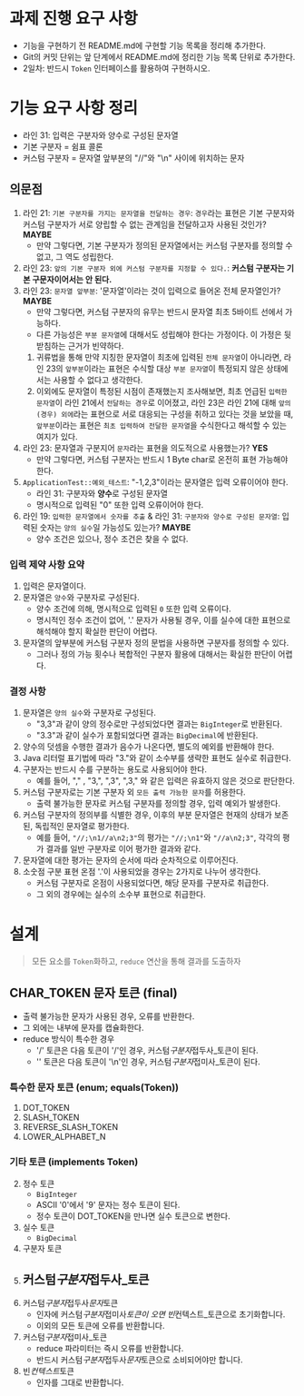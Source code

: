 # 과제 진행 요구 사항

- 기능을 구현하기 전 README.md에 구현할 기능 목록을 정리해 추가한다.
- Git의 커밋 단위는 앞 단계에서 README.md에 정리한 기능 목록 단위로 추가한다.
- 2일차: 반드시 `Token` 인터페이스를 활용하여 구현하시오.

# 기능 요구 사항 정리

- 라인 31: 입력은 구분자와 양수로 구성된 문자열
- 기본 구분자 = 쉼표 콜론
- 커스텀 구분자 = 문자열 앞부분의 "//"와 "\n" 사이에 위치하는 문자

## 의문점

1. 라인 21: `기본 구분자를 가지는 문자열을 전달하는 경우`: `경우`라는 표현은 기본 구분자와 커스텀 구분자가 서로 양립할 수 없는 관계임을 전달하고자 사용된 것인가? **MAYBE**
   - 만약 그렇다면, 기본 구분자가 정의된 문자열에서는 커스텀 구분자를 정의할 수 없고, 그 역도 성립한다.
2. 라인 23: `앞의 기본 구분자 외에 커스텀 구분자를 지정할 수 있다.`: **커스텀 구분자는 기본 구문자이어서는 안 된다.**
3. 라인 23: `문자열 앞부분`: '문자열'이라는 것이 입력으로 들어온 전체 문자열인가? **MAYBE**
   - 만약 그렇다면, 커스텀 구분자의 유무는 반드시 문자열 최초 5바이트 선에서 가능하다.
   - 다른 가능성은 `부분 문자열`에 대해서도 성립해야 한다는 가정이다. 이 가정은 뒷받침하는 근거가 빈약하다.
   1. 귀류법을 통해 만약 지칭한 문자열이 최초에 입력된 `전체 문자열`이 아니라면, 라인 23의 `앞부분`이라는 표현은 수식할 대상 `부분 문자열`이 특정되지 않은 상태에서는 사용할 수 없다고 생각한다.
   2. 이외에도 문자열이 특정된 시점이 존재했는지 조사해보면, 최초 언급된 `입력한 문자열`이 라인 21에서 `전달하는 경우`로 이어졌고, 라인 23은 라인 21에 대해 `앞의 (경우) 외에`라는 표현으로 서로 대응되는 구성을 취하고 있다는 것을 보았을 때, `앞부분`이라는 표현은 `최초 입력하여 전달한 문자열`을 수식한다고 해석할 수 있는 여지가 있다.
4. 라인 23: 문자열과 구분지어 `문자`라는 표현을 의도적으로 사용했는가? **YES**
   - 만약 그렇다면, 커스텀 구분자는 반드시 1 Byte char로 온전히 표현 가능해야 한다.
5. `ApplicationTest::예외_테스트`: "-1,2,3"이라는 문자열은 입력 오류이어야 한다.
   - 라인 31: 구분자와 **양수**로 구성된 문자열
   - 명시적으로 입력된 "0" 또한 입력 오류이어야 한다.
6. 라인 19: `입력한 문자열에서 숫자를 추출` & 라인 31: `구분자와 양수로 구성된 문자열`: 입력된 숫자는 `양의 실수`일 가능성도 있는가? **MAYBE**
   - 양수 조건은 있으나, 정수 조건은 찾을 수 없다.

### 입력 제약 사항 요약

1. 입력은 문자열이다.
2. 문자열은 `양수`와 구분자로 구성된다.
   - 양수 조건에 의해, 명시적으로 입력된 `0` 또한 입력 오류이다.
   - 명시적인 정수 조건이 없어, '.' 문자가 사용될 경우, 이를 실수에 대한 표현으로 해석해야 할지 확실한 판단이 어렵다.
3. 문자열의 앞부분에 커스텀 구분자 정의 문법을 사용하면 구분자를 정의할 수 있다.
   - 그러나 정의 가능 횟수나 복합적인 구분자 활용에 대해서는 확실한 판단이 어렵다.

### 결정 사항

1. 문자열은 `양의 실수`와 구분자로 구성된다.
   - "3,3"과 같이 양의 정수로만 구성되었다면 결과는 `BigInteger`로 반환된다.
   - "3.3"과 같이 실수가 포함되었다면 결과는 `BigDecimal`에 반환된다.
2. 양수의 덧셈을 수행한 결과가 음수가 나온다면, 별도의 예외를 반환해야 한다.
3. Java 리터럴 표기법에 따라 "3."와 같이 소수부를 생략한 표현도 실수로 취급한다.
4. 구분자는 반드시 수를 구분하는 용도로 사용되어야 한다.
   - 예를 들어, "," , "3,", ",3", ",3," 와 같은 입력은 유효하지 않은 것으로 판단한다.
5. 커스텀 구분자로는 기본 구분자 외 `모든 출력 가능한 문자`를 허용한다.
   - 출력 불가능한 문자로 커스텀 구분자를 정의할 경우, 입력 예외가 발생한다.
6. 커스텀 구분자의 정의부를 식별한 경우, 이후의 부분 문자열은 현재의 상태가 보존된, 독립적인 문자열로 평가한다.
   - 예를 들어, `"//;\n1//a\n2;3"`의 평가는 `"//;\n1"`와 `"//a\n2;3"`, 각각의 평가 결과를 일반 구분자로 이어 평가한 결과와 같다.
7. 문자열에 대한 평가는 문자의 순서에 따라 순차적으로 이루어진다.
8. 소숫점 구분 표현 온점 '.'이 사용되었을 경우는 2가지로 나누어 생각한다.
   - 커스텀 구분자로 온점이 사용되었다면, 해당 문자를 구분자로 취급한다.
   - 그 외의 경우에는 실수의 소수부 표현으로 취급한다.

# 설계

> 모든 요소를 `Token`화하고, `reduce` 연산을 통해 결과를 도출하자

## CHAR_TOKEN 문자 토큰 (final)

- 출력 불가능한 문자가 사용된 경우, 오류를 반환한다.
- 그 외에는 내부에 문자를 캡슐화한다.
- reduce 방식이 특수한 경우
  - '/' 토큰은 다음 토큰이 '/'인 경우, 커스텀*구분자*접두사\_토큰이 된다.
  - '\' 토큰은 다음 토큰이 '\n'인 경우, 커스텀*구분자*접미사\_토큰이 된다.

### 특수한 문자 토큰 (enum; equals(Token))

1. DOT_TOKEN
2. SLASH_TOKEN
3. REVERSE_SLASH_TOKEN
4. LOWER_ALPHABET_N

### 기타 토큰 (implements Token)

2. 정수 토큰
   - `BigInteger`
   - ASCII '0'에서 '9' 문자는 정수 토큰이 된다.
   - 정수 토큰이 DOT_TOKEN을 만나면 실수 토큰으로 변한다.
3. 실수 토큰
   - `BigDecimal`
4. 구분자 토큰
5. 커스텀*구분자*접두사\_토큰
   -
6. 커스텀*구분자*접두사*문자*토큰
   - 인자에 커스텀*구분자*접미사*토큰이 오면 빈*컨텍스트\_토큰으로 초기화합니다.
   - 이외의 모든 토큰에 오류를 반환합니다.
7. 커스텀*구분자*접미사\_토큰
   - reduce 파라미터는 즉시 오류를 반환합니다.
   - 반드시 커스텀*구분자*접두사*문자*토큰으로 소비되어야만 합니다.
8. 빈*컨텍스트*토큰
   - 인자를 그대로 반환합니다.
